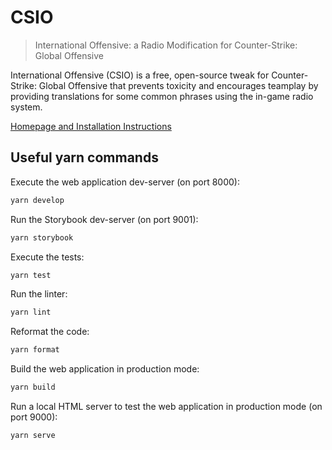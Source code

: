 # CSIO

> International Offensive: a Radio Modification for Counter-Strike: Global Offensive

International Offensive (CSIO) is a free, open-source tweak for Counter-Strike: Global Offensive that prevents toxicity and encourages teamplay by providing translations for some common phrases using the in-game radio system.

[Homepage and Installation Instructions](http://csio.now.sh)

## Useful yarn commands

Execute the web application dev-server (on port 8000):

```sh
yarn develop
```

Run the Storybook dev-server (on port 9001):

```sh
yarn storybook
```

Execute the tests:

```sh
yarn test
```

Run the linter:

```sh
yarn lint
```

Reformat the code:

```sh
yarn format
```

Build the web application in production mode:

```sh
yarn build
```

Run a local HTML server to test the web application in production mode (on port 9000):

```sh
yarn serve
```
